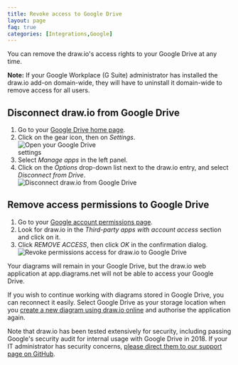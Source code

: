 ```yaml
---
title: Revoke access to Google Drive
layout: page
faq: true
categories: [Integrations,Google]
---
```


You can remove the draw.io's access rights to your Google Drive at any time.

**Note:** If your Google Workplace (G Suite) administrator has installed the draw.io add-on domain-wide, they will have to uninstall it domain-wide to remove access for all users.

## Disconnect draw.io from Google Drive

1. Go to your [Google Drive home page](https://drive.google.com/).
2. Click on the gear icon, then on _Settings_.
<br /><img src="/assets/img/blog/google-drive-settings.png" style="width=100%;max-width:200px;height:auto;" alt="Open your Google Drive settings">
3. Select _Manage apps_ in the left panel.
4. Click on the _Options_ drop-down list next to the draw.io entry, and select _Disconnect from Drive_.
<br /><img src="/assets/img/blog/google-drive-disconnect.png" style="max-width:100%;height:auto;" alt="Disconnect draw.io from Google Drive">

## Remove access permissions to Google Drive

1. Go to your [Google account permissions page](https://myaccount.google.com/permissions).
2. Look for draw.io in the _Third-party apps with account access_ section and click on it.
3. Click _REMOVE ACCESS_, then click _OK_ in the confirmation dialog.
<br /><img src="/assets/img/blog/google-drive-remove-access.png" style="max-width:100%;height:auto;" alt="Revoke permissions access for draw.io to Google Drive">

Your diagrams will remain in your Google Drive, but the draw.io web application at app.diagrams.net will not be able to access your Google Drive.

If you wish to continue working with diagrams stored in Google Drive, you can reconnect it easily. Select Google Drive as your storage location when you [create a new diagram using draw.io online](https://app.diagrams.net/?mode=google) and authorise the application again.

Note that draw.io has been tested extensively for security, including passing Google's security audit for internal usage with Google Drive in 2018. If your IT administrator has security concerns, [please direct them to our support page on GitHub](https://github.com/jgraph/drawio/wiki/Getting-Support).

